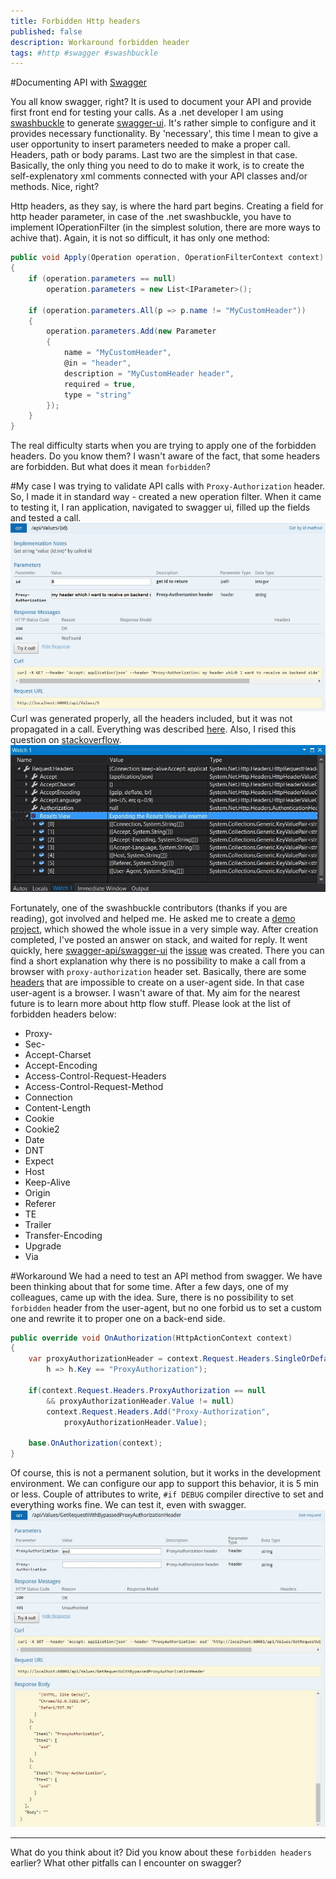 ```yaml
---
title: Forbidden Http headers
published: false
description: Workaround forbidden header
tags: #http #swagger #swashbuckle
---
```


#Documenting API with [Swagger](https://swagger.io/)

You all know swagger, right? It is used to document your API and provide first front end for testing your calls. As a .net developer I am using [swashbuckle](https://github.com/domaindrivendev/Swashbuckle/wiki) to generate [swagger-ui](https://github.com/swagger-api/swagger-ui). It's rather simple to configure and it provides necessary functionality. By 'necessary', this time I mean to give a user opportunity to insert parameters needed to make a proper call. Headers, path or body params. Last two are the simplest in that case. Basically, the only thing you need to do to make it work, is to create the self-explenatory xml comments connected with your API classes and/or methods. Nice, right?

Http headers, as they say, is where the hard part begins. Creating a field for http header parameter, in case of the .net swashbuckle, you have to implement IOperationFilter (in the simplest solution, there are more ways to achive that). Again, it is not so difficult, it has only one method:
```C#
public void Apply(Operation operation, OperationFilterContext context)
{
    if (operation.parameters == null)
        operation.parameters = new List<IParameter>();

    if (operation.parameters.All(p => p.name != "MyCustomHeader"))
    {
        operation.parameters.Add(new Parameter
        {
            name = "MyCustomHeader",
            @in = "header",
            description = "MyCustomHeader header",
            required = true,
            type = "string"
        });
    }
}
```
The real difficulty starts when you are trying to apply one of the forbidden headers. Do you know them? I wasn't aware of the fact, that some headers are forbidden. But what does it mean `forbidden`?

#My case
I was trying to validate API calls with `Proxy-Authorization` header. So, I made it in standard way - created a new operation filter. When it came to testing it, I ran application, navigated to swagger ui, filled up the fields and tested a call. 
![](https://raw.githubusercontent.com/meanin/dev-to-articles/master/img/2017-12-11-forbidden-http-headers/proxy-header.jpg)
Curl was generated properly, all the headers included, but it was not propagated in a call. Everything was described [here](https://dev.to/meanin/adding-proxy-authorization-header-in-swagger-4o2). Also, I rised this question on [stackoverflow](https://stackoverflow.com/questions/47509258/add-proxy-authorization-header-in-swagger). 
![](https://raw.githubusercontent.com/meanin/dev-to-articles/master/img/2017-12-11-forbidden-http-headers/no-proxy-header.jpg)

Fortunately, one of the swashbuckle contributors (thanks if you are reading), got involved and helped me. He asked me to create a [demo project](https://github.com/meanin/swashbuckle-proxy-authorization-header), which showed the whole issue in a very simple way. After creation completed, I've posted an answer on stack, and waited for reply. It went quickly, here [swagger-api/swagger-ui](https://github.com/swagger-api/swagger-ui) the [issue](https://github.com/swagger-api/swagger-ui/issues/3956) was created. There you can find a short explanation why there is no possibility to make a call from a browser with `proxy-authorization` header set. Basically, there are some [headers](https://developer.mozilla.org/en-US/docs/Glossary/Forbidden_header_name) that are impossible to create on a user-agent side. In that case user-agent is a browser. I wasn't aware of that. My aim for the nearest future is to learn more about http flow stuff. Please look at the list of forbidden headers below:

* Proxy-
* Sec-
* Accept-Charset
* Accept-Encoding
* Access-Control-Request-Headers
* Access-Control-Request-Method
* Connection
* Content-Length
* Cookie
* Cookie2
* Date
* DNT
* Expect
* Host
* Keep-Alive
* Origin
* Referer
* TE
* Trailer
* Transfer-Encoding
* Upgrade
* Via

#Workaround
We had a need to test an API method from swagger. We have been thinking about that for some time. After a few days, one of my colleagues, came up with the idea. Sure, there is no possibility to set `forbidden` header from the user-agent, but no one forbid us to set a custom one and rewrite it to proper one on a back-end side. 
```C#
public override void OnAuthorization(HttpActionContext context)
{
    var proxyAuthorizationHeader = context.Request.Headers.SingleOrDefault(
        h => h.Key == "ProxyAuthorization");

    if(context.Request.Headers.ProxyAuthorization == null 
        && proxyAuthorizationHeader.Value != null)
        context.Request.Headers.Add("Proxy-Authorization", 
            proxyAuthorizationHeader.Value);

    base.OnAuthorization(context);
}
```
Of course, this is not a permanent solution, but it works in the development environment. We can configure our app to support this behavior, it is 5 min or less. Couple of attributes to write, `#if DEBUG` compiler directive to set and everything works fine. We can test it, even with swagger.
![](https://raw.githubusercontent.com/meanin/dev-to-articles/master/img/2017-12-11-forbidden-http-headers/proxy-header-filled.jpg)

---

What do you think about it? Did you know about these `forbidden headers` earlier? What other pitfalls can I encounter on swagger?
